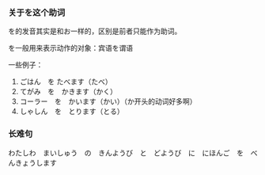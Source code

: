 

### 关于を这个助词

を的发音其实是和お一样的，区别是前者只能作为助词。

を一般用来表示动作的对象：宾语を谓语

一些例子：
1. ごはん　を たべます（たべ）
2. てがみ　を　かきます（かく）
3. コーラー　を　かいます（かい）（か开头的动词好多啊）
4. しゃしん　を　とります（とる）


### 长难句
わたしわ　まいしゅう　の　きんようび　と　どようび　に　にほんご　を　べんきょうします